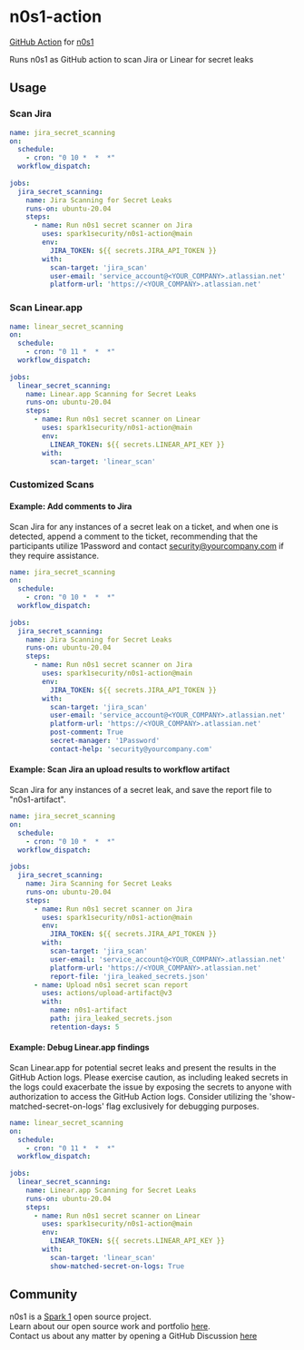 # n0s1-action
[GitHub Action](https://github.com/features/actions) for [n0s1](https://github.com/spark1security/n0s1)

Runs n0s1 as GitHub action to scan Jira or Linear for secret leaks


## Usage

### Scan Jira

```yaml
name: jira_secret_scanning
on:
  schedule:
    - cron: "0 10 *  *  *"
  workflow_dispatch:
    
jobs:
  jira_secret_scanning:
    name: Jira Scanning for Secret Leaks
    runs-on: ubuntu-20.04
    steps:
      - name: Run n0s1 secret scanner on Jira
        uses: spark1security/n0s1-action@main
        env:
          JIRA_TOKEN: ${{ secrets.JIRA_API_TOKEN }}
        with:
          scan-target: 'jira_scan'
          user-email: 'service_account@<YOUR_COMPANY>.atlassian.net'
          platform-url: 'https://<YOUR_COMPANY>.atlassian.net'
```

### Scan Linear.app

```yaml
name: linear_secret_scanning
on:
  schedule:
    - cron: "0 11 *  *  *"
  workflow_dispatch:
    
jobs:
  linear_secret_scanning:
    name: Linear.app Scanning for Secret Leaks
    runs-on: ubuntu-20.04
    steps:
      - name: Run n0s1 secret scanner on Linear
        uses: spark1security/n0s1-action@main
        env:
          LINEAR_TOKEN: ${{ secrets.LINEAR_API_KEY }}
        with:
          scan-target: 'linear_scan'
```

### Customized Scans

#### Example: Add comments to Jira
Scan Jira for any instances of a secret leak on a ticket, and when one is detected, append a comment to the ticket, recommending that the participants utilize 1Password and contact security@yourcompany.com if they require assistance.
```yaml
name: jira_secret_scanning
on:
  schedule:
    - cron: "0 10 *  *  *"
  workflow_dispatch:
    
jobs:
  jira_secret_scanning:
    name: Jira Scanning for Secret Leaks
    runs-on: ubuntu-20.04
    steps:
      - name: Run n0s1 secret scanner on Jira
        uses: spark1security/n0s1-action@main
        env:
          JIRA_TOKEN: ${{ secrets.JIRA_API_TOKEN }}
        with:
          scan-target: 'jira_scan'
          user-email: 'service_account@<YOUR_COMPANY>.atlassian.net'
          platform-url: 'https://<YOUR_COMPANY>.atlassian.net'
          post-comment: True
          secret-manager: '1Password'
          contact-help: 'security@yourcompany.com'
```

#### Example: Scan Jira an upload results to workflow artifact
Scan Jira for any instances of a secret leak, and save the report file to "n0s1-artifact".
```yaml
name: jira_secret_scanning
on:
  schedule:
    - cron: "0 10 *  *  *"
  workflow_dispatch:
    
jobs:
  jira_secret_scanning:
    name: Jira Scanning for Secret Leaks
    runs-on: ubuntu-20.04
    steps:
      - name: Run n0s1 secret scanner on Jira
        uses: spark1security/n0s1-action@main
        env:
          JIRA_TOKEN: ${{ secrets.JIRA_API_TOKEN }}
        with:
          scan-target: 'jira_scan'
          user-email: 'service_account@<YOUR_COMPANY>.atlassian.net'
          platform-url: 'https://<YOUR_COMPANY>.atlassian.net'
          report-file: 'jira_leaked_secrets.json'
      - name: Upload n0s1 secret scan report
        uses: actions/upload-artifact@v3
        with:
          name: n0s1-artifact
          path: jira_leaked_secrets.json
          retention-days: 5
```

#### Example: Debug Linear.app findings
Scan Linear.app for potential secret leaks and present the results in the GitHub Action logs. Please exercise caution, as including leaked secrets in the logs could exacerbate the issue by exposing the secrets to anyone with authorization to access the GitHub Action logs. Consider utilizing the 'show-matched-secret-on-logs' flag exclusively for debugging purposes. 
```yaml
name: linear_secret_scanning
on:
  schedule:
    - cron: "0 11 *  *  *"
  workflow_dispatch:
    
jobs:
  linear_secret_scanning:
    name: Linear.app Scanning for Secret Leaks
    runs-on: ubuntu-20.04
    steps:
      - name: Run n0s1 secret scanner on Linear
        uses: spark1security/n0s1-action@main
        env:
          LINEAR_TOKEN: ${{ secrets.LINEAR_API_KEY }}
        with:
          scan-target: 'linear_scan'
          show-matched-secret-on-logs: True
```


## Community

n0s1 is a [Spark 1](https://spark1.us) open source project.  
Learn about our open source work and portfolio [here](https://spark1.us/n0s1).  
Contact us about any matter by opening a GitHub Discussion [here](https://github.com/spark1security/n0s1/issues)
